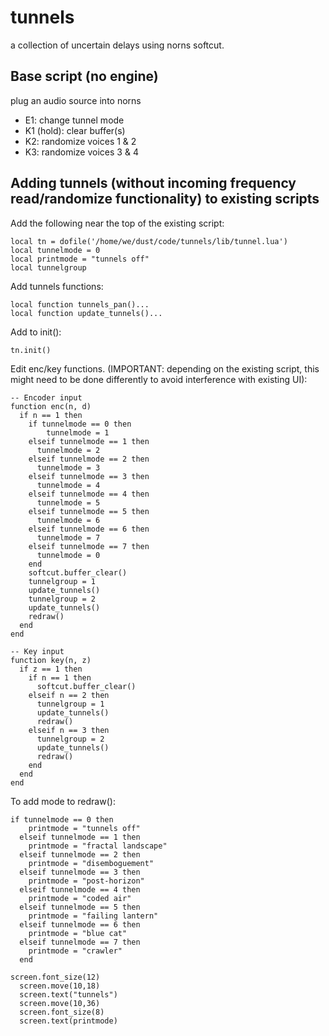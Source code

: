 # tunnels
a collection of uncertain delays using norns softcut. 

## Base script (no engine)
plug an audio source into norns
- E1: change tunnel mode
- K1 (hold): clear buffer(s)
- K2: randomize voices 1 & 2
- K3: randomize voices 3 & 4

## Adding tunnels (without incoming frequency read/randomize functionality) to existing scripts
Add the following near the top of the existing script: 
```
local tn = dofile('/home/we/dust/code/tunnels/lib/tunnel.lua')
local tunnelmode = 0
local printmode = "tunnels off"
local tunnelgroup
```

Add tunnels functions:
```
local function tunnels_pan()...
local function update_tunnels()...

```

Add to init():
```
tn.init()
```

Edit enc/key functions. (IMPORTANT: depending on the existing script, this might need to be done differently to avoid interference with existing UI):
```
-- Encoder input
function enc(n, d)
  if n == 1 then
    if tunnelmode == 0 then
        tunnelmode = 1
    elseif tunnelmode == 1 then
      tunnelmode = 2
    elseif tunnelmode == 2 then
      tunnelmode = 3
    elseif tunnelmode == 3 then
      tunnelmode = 4
    elseif tunnelmode == 4 then
      tunnelmode = 5
    elseif tunnelmode == 5 then
      tunnelmode = 6
    elseif tunnelmode == 6 then
      tunnelmode = 7
    elseif tunnelmode == 7 then
      tunnelmode = 0
    end
    softcut.buffer_clear()
    tunnelgroup = 1
    update_tunnels()
    tunnelgroup = 2
    update_tunnels()
    redraw()
  end
end
```
```
-- Key input
function key(n, z)
  if z == 1 then
    if n == 1 then
      softcut.buffer_clear()
    elseif n == 2 then
      tunnelgroup = 1
      update_tunnels()
      redraw()
    elseif n == 3 then
      tunnelgroup = 2
      update_tunnels()
      redraw()
    end
  end
end
```

To add mode to redraw():
```
if tunnelmode == 0 then
    printmode = "tunnels off"
  elseif tunnelmode == 1 then
    printmode = "fractal landscape"
  elseif tunnelmode == 2 then
    printmode = "disemboguement"
  elseif tunnelmode == 3 then
    printmode = "post-horizon"
  elseif tunnelmode == 4 then
    printmode = "coded air"
  elseif tunnelmode == 5 then
    printmode = "failing lantern"
  elseif tunnelmode == 6 then
    printmode = "blue cat"
  elseif tunnelmode == 7 then
    printmode = "crawler"
  end
  ```
  ```
  screen.font_size(12)
	screen.move(10,18)
	screen.text("tunnels")
	screen.move(10,36)
	screen.font_size(8)
	screen.text(printmode)
  ```
